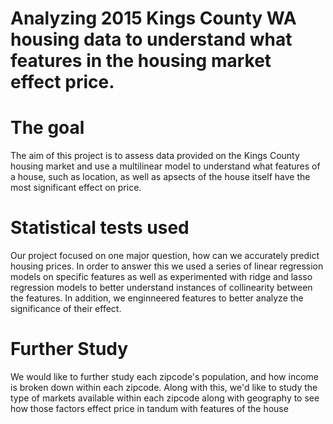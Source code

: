 # Analyzing 2015 Kings County WA housing data to understand what features in the housing market effect price. 

# The goal
The aim of this project is to assess data provided on the Kings County housing market and use a multilinear model to understand what features of a house, such as location, as well as apsects of the house itself have the most significant effect on price.  

# Statistical tests used
Our project focused on one major question, how can we accurately predict housing prices. In order to answer this we used a series of linear regression models on specific features as well as experimented with ridge and lasso regression models to better understand instances of collinearity between the features. In addition, we enginneered features to better analyze the significance of their effect. 



# Further Study
We would like to further study each zipcode's population, and how income is broken down within each zipcode. Along with this, we'd like to study the type of markets available within each zipcode along with geography to see how those factors effect price in tandum with features of the house

